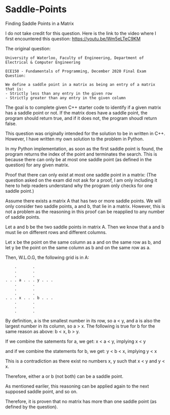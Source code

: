 # Saddle-Points
Finding Saddle Points in a Matrix

I do not take credit for this question.
Here is the link to the video where I first encountered this question:
https://youtu.be/Wm5eLTeC9KM

The original question:

    University of Waterloo, Faculty of Engineering, Department of Electrical & Computer Engineering

    ECE150 - Fundamentals of Programming, December 2020 Final Exam Question:

    We define a saddle point in a matrix as being an entry of a matrix that is:
    - Strictly less than any entry in the given row
    - Strictly greater than any entry in the given column

The goal is to complete given C++ starter code to identify if a given matrix has a saddle point or not.
If the matrix does have a saddle point, the program should return true, and if it does not, the program shoudl return false.

This question was originally intended for the solution to be in written in C++. However, I have written my own solution to the problem in Python.

In my Python implementation, as soon as the first saddle point is found, the program returns the index of the point and terminates the search.
This is because there can only be at most one saddle point (as defined in the question) for any given matrix.


Proof that there can only exist at most one saddle point in a matrix:
(The question asked on the exam did not ask for a proof, I am only including it here to help readers understand why the program only checks for one saddle point.)

Assume there exists a matrix A that has two or more saddle points.
We will only consider two saddle points, a and b, that lie in a matrix. However, this is not a problem as the reasoning in this proof can be reapplied to any number of saddle points.

Let a and b be the two saddle points in matrix A.
Then we know that a and b must lie on different rows and different columns.

Let x be the point on the same column as a and on the same row as b, and let y be the point on the same column as b and on the same row as a.

Then, W.L.O.G, the following grid is in A:

        .       .
        .       .
        .       .
    . . . a . . . y . . .
        .       .
        .       .
        .       .
    . . . x . . . b . . .
        .       .
        .       .
        .       .

By definition, a is the smallest number in its row, so a < y, and a is also the largest number in its column, so a > x.
The following is true for b for the same reason as above: b < x, b > y.

If we combine the satements for a, we get:
x < a < y, implying x < y

and if we combine the statements for b, we get:
y < b < x, implying y < x

This is a contradiction as there exist no numbers x, y such that x < y and y < x.

Therefore, either a or b (not both) can be a saddle point.

As mentioned eariler, this reasoning can be applied again to the next supposed saddle point, and so on.

Therefore, it is proven that no matrix has more than one saddle point (as defined by the question).
